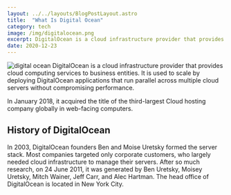 ```yaml
---
layout: ../../layouts/BlogPostLayout.astro
title:  "What Is Digital Ocean"
category: tech
image: /img/digitalocean.png
excerpt: DigitalOcean is a cloud infrastructure provider that provides cloud computing services to business entities. It is used to scale by deploying DigitalOcean applications that run parallel across multiple cloud servers without compromising performance.
date: 2020-12-23
---
```


![digital ocean](http://bigbluebutton.org/wp-content/uploads/2021/11/digital-ocean.jpeg)
DigitalOcean is a cloud infrastructure provider that provides cloud computing services to business entities. It is used to scale by deploying DigitalOcean applications that run parallel across multiple cloud servers without compromising performance.


In January 2018, it acquired the title of the third-largest Cloud hosting company globally in web-facing computers.

## History of DigitalOcean
In 2003, DigitalOcean founders Ben and Moise Uretsky formed the server stack. Most companies targeted only corporate customers, who largely needed cloud infrastructure to manage their servers. After so much research, on 24 June 2011, it was generated by Ben Uretsky, Moisey Uretsky, Mitch Wainer, Jeff Carr, and Alec Hartman. The head office of DigitalOcean is located in New York City.
